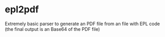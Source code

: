 # epl2pdf
Extremely basic parser to generate an PDF file from an file with EPL code (the final output is an Base64 of the PDF file)
